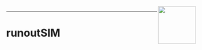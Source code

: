 <img src=https://github.com/user-attachments/assets/2a9e469e-f2d3-416c-8a85-21d376d7c62a width = "100" align="right">

<hr>

# runoutSIM
